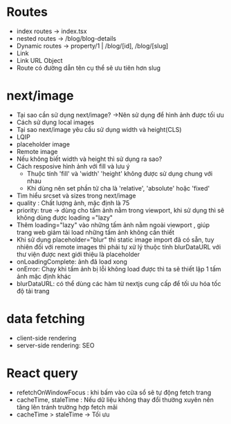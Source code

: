 # Routes

- index routes -> index.tsx
- nested routes -> /blog/blog-details
- Dynamic routes -> property/1 | /blog/[id], /blog/[slug]
- Link
- Link URL Object
- Route có đường dẫn tên cụ thể sẽ ưu tiên hơn slug

# next/image

- Tại sao cần sử dụng next/image? ->Nên sử dụng để hình ảnh được tối ưu
- Cách sử dụng local images
- Tại sao next/image yêu cầu sử dụng width và height(CLS)
- LQIP
- placeholder image
- Remote image
- Nếu không biết width và height thì sử dụng ra sao?
- Cách resposive hình ảnh với fill và lưu ý
  - Thuộc tính 'fill' và 'width' 'height' không được sử dụng chung với nhau
  - Khi dùng nên set phần tử cha là 'relative', 'absolute' hoặc 'fixed'
- Tìm hiểu srcset và sizes trong next/image
- quality : Chất lượng ảnh, mặc định là 75
- priority: true -> dùng cho tấm ảnh nằm trong viewport, khi sử dụng thì sẽ không dùng được loading ="lazy"
- Thêm loading="lazy" vào những tấm ảnh nằm ngoài viewport , giúp trang web giảm tải load những tấm ảnh không cần thiết
- Khi sử dụng placeholder="blur" thì static image import đã có sẵn, tuy nhiên đối với remote images thì phải tự xử lý thuộc tính blurDataURL với thư viện được next giới thiệu là placeholder
- onLoadingComplete: ảnh đã load xong
- onError: Chạy khi tấm ảnh bị lỗi không load được thì ta sẽ thiết lập 1 tấm ảnh mặc định khác
- blurDataURL: có thể dùng các hàm từ nextjs cung cấp để tối ưu hóa tốc độ tải trang

# data fetching

- client-side rendering
- server-side rendering: SEO

# React query

- refetchOnWindowFocus : khi bấm vào cửa sổ sẽ tự động fetch trang
- cacheTime, staleTime : Nếu dữ liệu không thay đổi thường xuyên nên tăng lên tránh trường hợp fetch mãi
- cacheTime > staleTime -> Tối ưu
<!-- !! Lưu ý: Cần phải tìm hiểu xem dữ liệu có thay đổi thường xuyên hay không? -->
